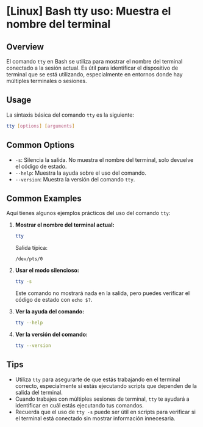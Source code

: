 # [Linux] Bash tty uso: Muestra el nombre del terminal

## Overview
El comando `tty` en Bash se utiliza para mostrar el nombre del terminal conectado a la sesión actual. Es útil para identificar el dispositivo de terminal que se está utilizando, especialmente en entornos donde hay múltiples terminales o sesiones.

## Usage
La sintaxis básica del comando `tty` es la siguiente:

```bash
tty [options] [arguments]
```

## Common Options
- `-s`: Silencia la salida. No muestra el nombre del terminal, solo devuelve el código de estado.
- `--help`: Muestra la ayuda sobre el uso del comando.
- `--version`: Muestra la versión del comando `tty`.

## Common Examples
Aquí tienes algunos ejemplos prácticos del uso del comando `tty`:

1. **Mostrar el nombre del terminal actual:**
   ```bash
   tty
   ```
   Salida típica:
   ```
   /dev/pts/0
   ```

2. **Usar el modo silencioso:**
   ```bash
   tty -s
   ```
   Este comando no mostrará nada en la salida, pero puedes verificar el código de estado con `echo $?`.

3. **Ver la ayuda del comando:**
   ```bash
   tty --help
   ```

4. **Ver la versión del comando:**
   ```bash
   tty --version
   ```

## Tips
- Utiliza `tty` para asegurarte de que estás trabajando en el terminal correcto, especialmente si estás ejecutando scripts que dependen de la salida del terminal.
- Cuando trabajes con múltiples sesiones de terminal, `tty` te ayudará a identificar en cuál estás ejecutando tus comandos.
- Recuerda que el uso de `tty -s` puede ser útil en scripts para verificar si el terminal está conectado sin mostrar información innecesaria.
